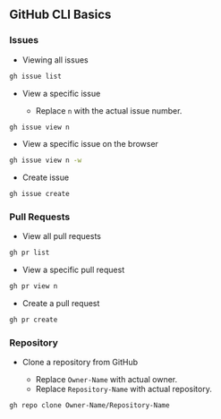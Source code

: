 ## GitHub CLI Basics

### Issues

- Viewing all issues

```bash
gh issue list
```

- View a specific issue

	- Replace `n` with the actual issue number.

```bash
gh issue view n
```

- View a specific issue on the browser

```bash
gh issue view n -w
```

- Create issue

```bash
gh issue create
```


### Pull Requests

- View all pull requests

```bash
gh pr list
```

- View a specific pull request

```bash
gh pr view n
```

- Create a pull request

```bash
gh pr create
```

### Repository

- Clone a repository from GitHub

	- Replace `Owner-Name` with actual owner.
	- Replace `Repository-Name` with actual repository.

```bash
gh repo clone Owner-Name/Repository-Name
```

